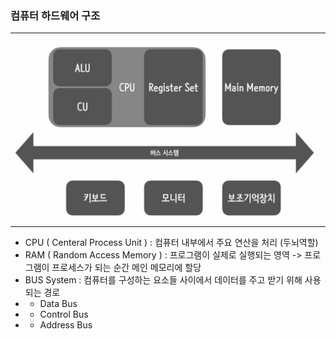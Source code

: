 ### 컴퓨터 하드웨어 구조

---

![img_1.png](image/img_1.png)

---

- CPU ( Centeral Process Unit ) : 컴퓨터 내부에서 주요 연산을 처리 (두뇌역할)
- RAM ( Random Access Memory ) : 프로그램이 실제로 실행되는 영역 -> 프로그램이 프로세스가 되는 순간 메인 메모리에 할당
- BUS System : 컴퓨터를 구성하는 요소들 사이에서 데이터를 주고 받기 위해 사용되는 경로
- - Data Bus
- - Control Bus
- - Address Bus